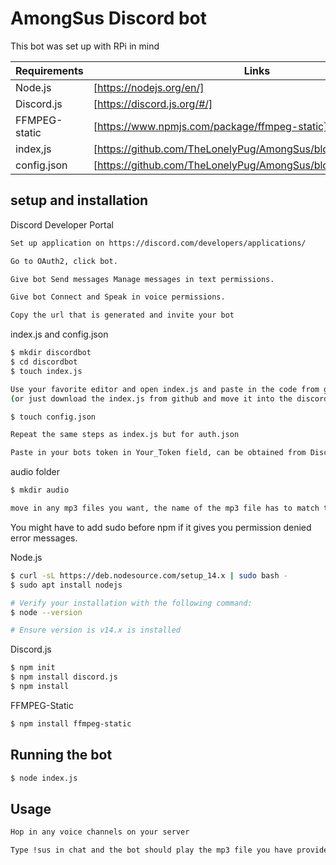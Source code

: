 # AmongSus Discord bot

This bot was set up with RPi in mind

| Requirements | Links |
| ------ | ------ |
| Node.js | [https://nodejs.org/en/] |
| Discord.js | [https://discord.js.org/#/] |
| FFMPEG-static | [https://www.npmjs.com/package/ffmpeg-static] |
| index,js | [https://github.com/TheLonelyPug/AmongSus/blob/main/index.js] |
| config.json | [https://github.com/TheLonelyPug/AmongSus/blob/main/config.json] |



## setup and installation

Discord Developer Portal

```sh
Set up application on https://discord.com/developers/applications/

Go to OAuth2, click bot.

Give bot Send messages Manage messages in text permissions.

Give bot Connect and Speak in voice permissions.

Copy the url that is generated and invite your bot
```

index.js and config.json

```sh
$ mkdir discordbot
$ cd discordbot
$ touch index.js

Use your favorite editor and open index.js and paste in the code from github 
(or just download the index.js from github and move it into the discordbot directory)

$ touch config.json

Repeat the same steps as index.js but for auth.json

Paste in your bots token in Your_Token field, can be obtained from Discord Developer Portal
```` 

audio folder

```sh
$ mkdir audio

move in any mp3 files you want, the name of the mp3 file has to match the code
```

You might have to add sudo before npm if it gives you permission denied error messages.

Node.js

```sh
$ curl -sL https://deb.nodesource.com/setup_14.x | sudo bash -
$ sudo apt install nodejs

# Verify your installation with the following command:
$ node --version

# Ensure version is v14.x is installed
```

Discord.js

```sh
$ npm init
$ npm install discord.js
$ npm install
```

FFMPEG-Static

```sh
$ npm install ffmpeg-static
```

## Running the bot

```sh
$ node index.js
```


## Usage

```sh
Hop in any voice channels on your server

Type !sus in chat and the bot should play the mp3 file you have provided
```
